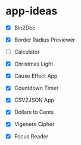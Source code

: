 # app-ideas

- [x] Bin2Dec
- [x] Border Radius Previewer
- [ ] Calculator
- [x] Christmas Light
- [x] Cause Effect App
- [x] Countdown Timer
- [x] CSV2JSON App
- [x] Dollars to Cents

- [x] Vigenere Cipher

- [x] Focus Reader
